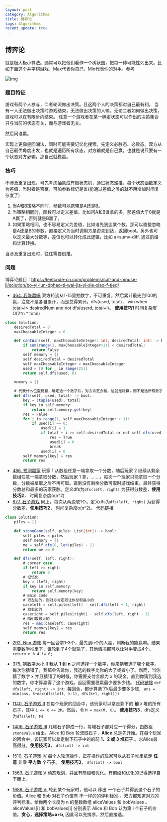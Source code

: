 ```yaml
---
layout: post
category: Algorithms
title: 博弈论
tags: Algorithms
recent_update: true
---
```


## 博弈论

就是极大极小算法。通常可以把他们看作一个树状图，把每一种可能性列出来。比如下面这个井字棋游戏，Max代表你自己，Min代表你的对手。[参考](https://www.zhihu.com/question/27221568)

![img](https://cdn.jsdelivr.net/gh/mafulong/mdPic@vv3/v3/20211006183701.jpg)



### 题目特征

游戏有两个人参与，二者轮流做出决策。且这两个人的决策都对自己最有利。
当有一人无法做出决策时游戏结束，无法做出决策的人输。无论二者如何做出决策，游戏可以在有限步内结束。
任意一个游戏者在某一确定状态可以作出的决策集合只与当前的状态有关，而与游戏者无关。



然后问谁赢。



实现上更像是回溯法，同时可能需要记忆化搜索。先定义必胜态、必败态。双方从自己最优角度出发，也就是遍历所有状态，对方输就是自己赢，也就是说只要有一个状态对方必输，那自己就稳赢。



### 技巧

不涉及重复出现，可先考虑抽象成有限状态机，通过状态递推，每个状态函数定义为差值、当时者是否赢，可加参数标记是谁(能通过差值之类的就不用增加时间复杂度了)

1. 当A和B策略不同时，参数可以携带是A还是B。
2. 当策略相同时，函数可以定义差值，比如问A和B谁拿的多，那差值大于0就是A赢了，否则就是B赢了。 
3. 如果策略相同，也不容易定义为差值，比如谁先到达某个数，那可以直接忽略是A还是B的参数，直接定义为当时调用方是否先到达，返回bool。另外也可以定义最大分数等，差值也可以转化成此逻辑，比如 a=sumv-diff. 通过前缀和计算转换。

当涉及重复出现时，往往需要倒推。

### 问题

博弈论题目：https://leetcode-cn.com/problems/cat-and-mouse-ii/solution/bo-yi-lun-dphao-ti-wai-jia-yi-xie-xiao-f-tjeq/

- [464. 我能赢吗](https://leetcode-cn.com/problems/can-i-win/)   双方轮流从1-15里抽数字，不可重复，然后累计最先到100的赢，注意不是各自累计，而是总得累计。dfs(used, total)， win when total+i> desiredNum and not dfs(userd, total+i)。  **使用技巧1**  时间复杂度O(2^n * total)

```scala
class Solution:
    desiredTotal = 0
    maxChoosableInteger = 0

    def canIWin(self, maxChoosableInteger: int, desiredTotal: int) -> bool:
        if sum(range(1, maxChoosableInteger+1)) < desiredTotal:
            return False
        self.memory = {}
        self.desiredTotal = desiredTotal
        self.maxChoosableInteger = maxChoosableInteger
        used = [0 for _ in range(21)]
        return self.dfs(used, 0)

    memory = {}

    # 代表什么位置稳赢，确定选一个数字后，对方肯定会输，这就是稳赢，而不是选所有数字对方都会输。
    def dfs(self, used, total) -> bool:
        key = (tuple(used), total)
        if key in self.memory:
            return self.memory.get(key)
        res = False
        for i in range(1, self.maxChoosableInteger + 1):
            if used[i] == 0:
                used[i] = 1
                if total + i >= self.desiredTotal or not self.dfs(used, total + i):
                    res = True
                    used[i] = 0
                    break
                used[i] = 0
        self.memory[key] = res
        return res
```



- [486. 预测赢家](https://leetcode-cn.com/problems/predict-the-winner/) 玩家 1 从数组任意一端拿取一个分数，随后玩家 2 继续从剩余数组任意一端拿取分数，然后玩家 1 拿，…… 。每次一个玩家只能拿取一个分数，分数被拿取之后不再可取。直到没有剩余分数可取时游戏结束。最终获得分数总和最多的玩家获胜。定义dfs为`dfs(left, right)` 为获得分数差，**使用技巧2**， 时间复杂度o(n^2)
- [877. 石子游戏](https://leetcode-cn.com/problems/stone-game/) 同上，每次从两边取1个。定义dfs为`dfs(left, right)` 为获得分数差，**使用技巧2**， 时间复杂度o(n^2)。 [代码链接](https://leetcode-cn.com/submissions/detail/145189161/)

```scala
class Solution:
    piles = []

    def stoneGame(self, piles: List[int]) -> bool:
        self.piles = piles
        self.memory = {}
        me = self.dfs(0, len(piles) - 1)
        return me >= 0

    def dfs(self, left, right):
        # corner case
        if left >= right:
            return 0
        # 记忆化
        key = (left, right)
        if key in self.memory:
            return self.memory[key]
        # main code
        # 取左边的，则对方肯定取让你总和最小的
        caseleft = self.piles[left] - self.dfs(left + 1, right)
        # 取右边的
        caseright = self.piles[right] - self.dfs(left, right - 1)
        # 咱们取最大的
        res = max(caseleft, caseright)
        self.memory[key] = res
        return res
```



- [292. Nim 游戏](https://leetcode-cn.com/problems/nim-game/)  每一回合拿1-3个，最先到n个的人赢，判断我的能赢嘛。结果需要数学推里下，谁轮到了4个就输了，其他情况都可以让对手变成4个。 `return n % 4 != 0;`

- [375. 猜数字大小 II](https://leetcode-cn.com/problems/guess-number-higher-or-lower-ii/) 我从 **1** 到 **n** 之间选择一个数字，你来猜我选了哪个数字。每次你猜错了，我都会告诉你，我选的数字比你的大了或者小了。然而，当你猜了数字 x 并且猜错了的时候，你需要支付金额为 x 的现金。直到你猜到我选的数字，你才算赢得了这个游戏。返回需要稳赢最少要多少钱。 [代码链接](https://leetcode-cn.com/submissions/detail/145190677/) `def dfs(left, right) -> int:`  每回合，都计算选了k后最少要多少钱, ` ans = min(ans, k+max(dfs(left, k-1), dfs(k+1, right)))`

- [1140. 石子游戏 II](https://leetcode-cn.com/problems/stone-game-ii/)  在每个玩家的回合中，该玩家可以拿走剩下的 **前** `X` 堆的所有石子，其中 `1 <= X <= 2M`。然后，令 `M = max(M, X)`。 **使用技巧3**，dfs定义为`dfs(left, M)`

- [1406. 石子游戏 III](https://leetcode-cn.com/problems/stone-game-iii/) 几堆石子排成一行，每堆石子都对应一个得分，由数组 `stoneValue` 给出。Alice 和 Bob 轮流取石子，**Alice** 总是先开始。在每个玩家的回合中，该玩家可以拿走剩下石子中的的前 **1、2 或 3 堆石子** 。求Alice最高得分。**使用技巧3**， `dfs(int) -> int` 

- [1510. 石子游戏 IV](https://leetcode-cn.com/problems/stone-game-iv/) 每个人轮流操作，正在操作的玩家可以从石子堆里拿走 **任意** 非零 **平方数** 个石子。  **使用技巧3**， `dfs(int) -> bool` 

- [1563. 石子游戏 V](https://leetcode-cn.com/problems/stone-game-v/)  动态规划，并且有前缀和优化。有前缀和优化的记得选择自下而上。

- [1686. 石子游戏 VI](https://leetcode-cn.com/problems/stone-game-vi/)  轮到某个玩家时，他可以 移出 一个石子并得到这个石子的价值。Alice 和 Bob 对石子价值有 不一样的的评判标准 。双方都知道对方的评判标准。给你两个长度为 n 的整数数组 aliceValues 和 bobValues 。aliceValues[i] 和 bobValues[i] 分别表示 Alice 和 Bob 认为第 i 个石子的价值。**贪心，选择策略=a+b**, 因此可以先排序，然后直接选。

  

  